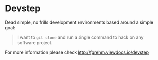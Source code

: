 # Devstep

Dead simple, no frills development environments based around a simple goal:

> I want to `git clone` and run a single command to hack on any software project.

For more information please check http://fgrehm.viewdocs.io/devstep
